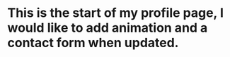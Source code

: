 # This is the start of my profile page, I would like to add animation and a contact form when updated. 
